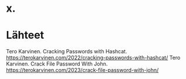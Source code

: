 # x.

# Lähteet
Tero Karvinen. Cracking Passwords with Hashcat. https://terokarvinen.com/2022/cracking-passwords-with-hashcat/
Tero Karvinen. Crack File Password With John. https://terokarvinen.com/2023/crack-file-password-with-john/

